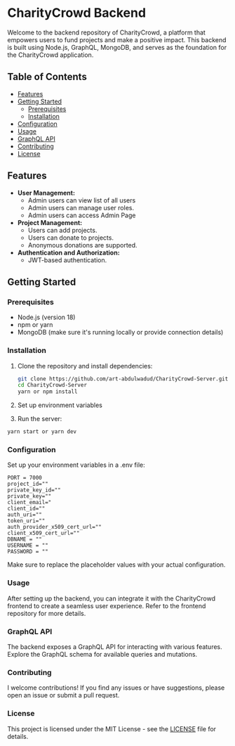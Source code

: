 # CharityCrowd Backend

Welcome to the backend repository of CharityCrowd, a platform that empowers users to fund projects and make a positive impact. This backend is built using Node.js, GraphQL, MongoDB, and serves as the foundation for the CharityCrowd application.

## Table of Contents

- [Features](#features)
- [Getting Started](#getting-started)
  - [Prerequisites](#prerequisites)
  - [Installation](#installation)
- [Configuration](#configuration)
- [Usage](#usage)
- [GraphQL API](#graphql-api)
- [Contributing](#contributing)
- [License](#license)

## Features

- **User Management:**
  - Admin users can view list of all users
  - Admin users can manage user roles.
  - Admin users can access Admin Page
- **Project Management:**
  - Users can add projects.
  - Users can donate to projects.
  - Anonymous donations are supported.
- **Authentication and Authorization:**
  - JWT-based authentication.

## Getting Started

### Prerequisites

- Node.js (version 18)
- npm or yarn
- MongoDB (make sure it's running locally or provide connection details)

### Installation

1. Clone the repository and install dependencies:

   ```bash
   git clone https://github.com/art-abdulwadud/CharityCrowd-Server.git
   cd CharityCrowd-Server
   yarn or npm install
   ```
2. Set up environment variables
3. Run the server:
  ```bash
  yarn start or yarn dev
  ```
### Configuration

Set up your environment variables in a .env file:

```env
PORT = 7000
project_id=""
private_key_id=""
private_key=""
client_email="
client_id=""
auth_uri=""
token_uri=""
auth_provider_x509_cert_url=""
client_x509_cert_url=""
DBNAME = ""
USERNAME = ""
PASSWORD = ""
```
Make sure to replace the placeholder values with your actual configuration.

### Usage

After setting up the backend, you can integrate it with the CharityCrowd frontend to create a seamless user experience. Refer to the frontend repository for more details.

### GraphQL API

The backend exposes a GraphQL API for interacting with various features. Explore the GraphQL schema for available queries and mutations.

### Contributing

I welcome contributions! If you find any issues or have suggestions, please open an issue or submit a pull request.

### License

This project is licensed under the MIT License - see the [LICENSE](https://github.com/art-abdulwadud/charity-server/blob/main/LICENSE) file for details.
